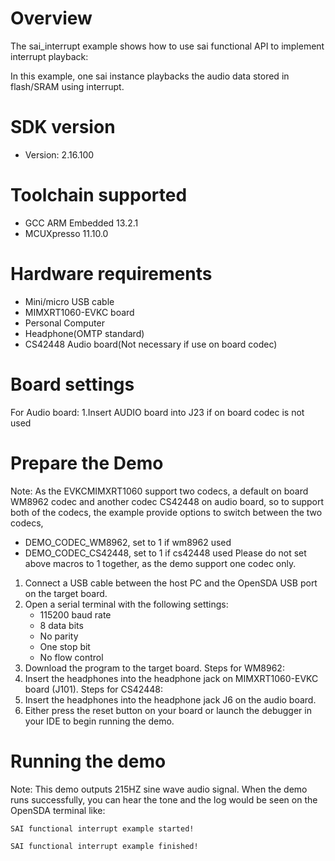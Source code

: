 Overview
========
The sai_interrupt example shows how to use sai functional API to implement interrupt playback:

In this example, one sai instance playbacks the audio data stored in flash/SRAM using interrupt.

SDK version
===========
- Version: 2.16.100

Toolchain supported
===================
- GCC ARM Embedded  13.2.1
- MCUXpresso  11.10.0

Hardware requirements
=====================
- Mini/micro USB cable
- MIMXRT1060-EVKC board
- Personal Computer
- Headphone(OMTP standard)
- CS42448 Audio board(Not necessary if use on board codec)

Board settings
==============
For Audio board:
1.Insert AUDIO board into J23 if on board codec is not used

Prepare the Demo
================
Note: As the EVKCMIMXRT1060 support two codecs, a default on board WM8962 codec and another codec CS42448 on audio board, so to support both of the codecs, the example provide options to switch between the two codecs,
- DEMO_CODEC_WM8962, set to 1 if wm8962 used
- DEMO_CODEC_CS42448, set to 1 if cs42448 used
Please do not set above macros to 1 together, as the demo support one codec only.

1.  Connect a USB cable between the host PC and the OpenSDA USB port on the target board.
2.  Open a serial terminal with the following settings:
    - 115200 baud rate
    - 8 data bits
    - No parity
    - One stop bit
    - No flow control
3.  Download the program to the target board.
Steps for WM8962:
4. Insert the headphones into the headphone jack on MIMXRT1060-EVKC board (J101).
Steps for CS42448:
4. Insert the headphones into the headphone jack J6 on the audio board.
5. Either press the reset button on your board or launch the debugger in your IDE to begin running the demo.

Running the demo
================
Note: This demo outputs 215HZ sine wave audio signal.
When the demo runs successfully, you can hear the tone and the log would be seen on the OpenSDA terminal like:
~~~~~~~~~~~~~~~~~~~
SAI functional interrupt example started!

SAI functional interrupt example finished!
~~~~~~~~~~~~~~~~~~~
